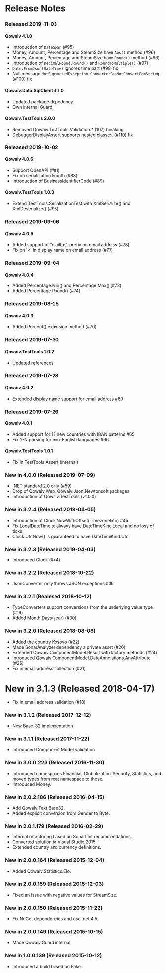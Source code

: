 ﻿# Release Notes

### Released 2019-11-03
#### Qowaiv 4.1.0
* Introduction of `DateSpan` (#95)
* Money, Amount, Percentage and SteamSize have `Abs()` method (#96)
* Money, Amount, Percentage and SteamSize have `Round()` method (#96)
* Introduction of `DecimalRound.Round()` and `RoundToMultiple()` (#97)
* `Date.FromJson(DateTime)` ignores time part (#98) fix
* Null message `NotSupportedException_ConverterCanNotConvertFomString` (#100) fix

#### Qowaiv.Data.SqlClient 4.1.0
* Updated package depedency.
* Own internal Guard.

#### Qowaiv.TestTools 2.0.0
* Removed Qowaiv.TestTools.Validation.* (107) breaking
* DebuggerDisplayAssert supports nested classes. (#110) fix

### Released 2019-10-02
#### Qowaiv 4.0.6
* Support OpenAPI (#81)
* Fix on serialization Month (#88)
* Introduction of BusinessIdentifierCode (#89)
#### Qowaiv.TestTools 1.0.3
* Extend TestTools.SerializationTest with XmlSerialize() and XmlDeserialize() (#93)

### Released 2019-09-06
#### Qowaiv 4.0.5
* Added support of "mailto:"-prefix on email address (#78)
* Fix on '<' in display name on email address (#77)

### Released 2019-09-04
#### Qowaiv 4.0.4
* Added Percentage.Min() and Percentage.Max() (#73)
* Added Percentage.Round() (#74)

### Released 2019-08-25
#### Qowaiv 4.0.3
* Added Percent() extension method (#70)

### Released 2019-07-30
#### Qowaiv.TestTools 1.0.2
* Updated references

### Released 2019-07-28
#### Qowaiv 4.0.2
* Extended display name support for email address #69 

### Released 2019-07-26
#### Qowaiv 4.0.1 
* Added support for 12 new countries with IBAN patterns #65
* Fix Y-N parsing for non-English languages #66
#### Qowaiv.TestTools 1.0.1
* Fix in TestTools Assert (internal)

### New in 4.0.0 (Released 2019-07-09)
* .NET standard 2.0 only (#59)
* Drop of Qowaiv.Web, Qowaiv.Json.Newtonsoft packages
* Introduction of Qowaiv.TestTools (v1.0.0)

### New in 3.2.4 (Released 2019-04-05)
* Introduction of Clock.NowWithOffset(TimezoneInfo) #45
* Fix LocalDateTime to always have DateTimeKind.Local and no loss of ticks
* Clock.UtcNow() is guaranteed to have DateTimeKind.Utc

### New in 3.2.3 (Released 2019-04-03)
* Introduced Clock (#44)

### New in 3.2.2 (Released 2018-10-22)
* JsonConverter only throws JSON exceptions #36

### New in 3.2.1 (Realesed 2018-10-12)
* TypeConverters support conversions from the underlying value type (#19)
* Added Month.Days(year) (#30)

### New in 3.2.0 (Released 2018-08-08)
* Added the country Kosovo (#22)
* Made SonarAnalyzer dependency a private asset (#26)
* Extended Qowaiv.ComponentModel.Result with factory methods (#24)
* Introduced Qowaiv.ComponentModel.DataAnnotations.AnyAttribute (#25)
* Fix in email address collection (#21)

# New in 3.1.3 (Released 2018-04-17)
* Fix in email address validation (#18)

### New in 3.1.2 (Released 2017-12-12)
* New Base-32 implementation

### New in 3.1.1 (Released 2017-11-22)
* Introduced Component Model validation

### New in 3.0.0.223 (Released 2016-11-30)
* Introduced namespaces Financial, Globalization, Security, Statistics, and moved types from root namespace to those.
* Introduced Money.

### New in 2.0.2.186 (Released 2016-04-15)
* Add Qowaiv.Text.Base32.
* Added explicit conversion from Gender to Byte.

### New in 2.0.1.179 (Released 2016-02-29)
* Internal refactoring based on SonarLint recommendations.
* Converted solution to Visual Studio 2015.
* Extended country and currency definitions.

### New in 2.0.0.164 (Released 2015-12-04)
* Added Qowaiv.Statistics.Elo.

### New in 2.0.0.159 (Released 2015-12-03)
* Fixed an issue with negative values for StreamSize.

### New in 2.0.0.150 (Released 2015-11-22)
* Fix NuGet dependencies and use .net 4.5.

### New in 2.0.0.149 (Released 2015-10-15)
* Made Qowaiv.Guard internal.

### New in 1.0.0.139 (Released 2015-10-12)
* Introduced a build based on Fake.
